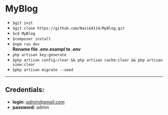 # MyBlog
 
- `$git init`<br>
- `$git clone https://github.com/Nazik4114/MyBlog.git` <br>
- `$cd MyBlog` <br>
- `$composer install`<br>
- `$npm run dev`<br>
**Rename file .env.exampl to .env** <br>
- `php artisan key:generate`<br>
- `$php artisan config:clear && php artisan cache:clear && php artisan view:clear`<br>
- `$php artisan migrate --seed`
***
## Credentials:
- **login:** *admin@gmail.com*
- **password:** admin
